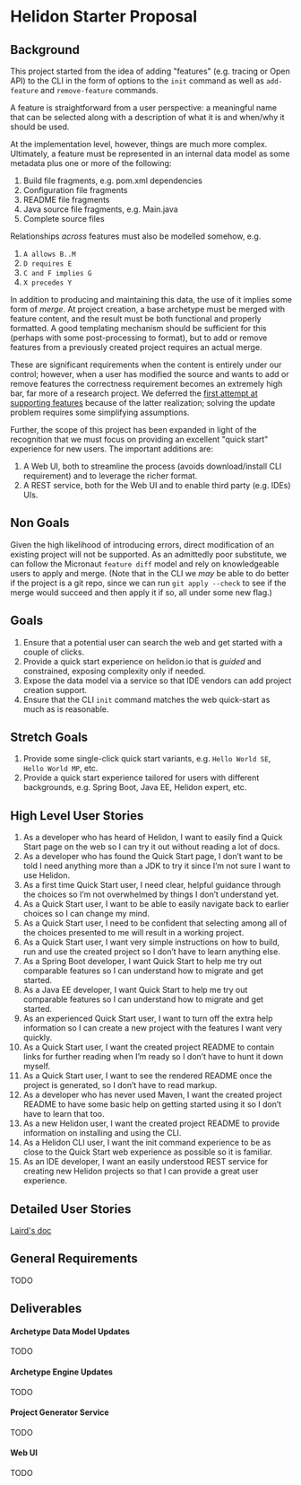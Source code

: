 # Helidon Starter Proposal

## Background

This project started from the idea of adding "features" (e.g. tracing or Open API) to the CLI in the form of options to the `init`
command as well as `add-feature` and `remove-feature` commands. 

A feature is straightforward from a user perspective: a meaningful name that can be selected along with a description
of what it is and when/why it should be used. 

At the implementation level, however, things are much more complex. Ultimately, a feature must be represented in an internal 
data model as some metadata plus one or more of the following:

1. Build file fragments, e.g. pom.xml dependencies 
1. Configuration file fragments
1. README file fragments
1. Java source file fragments, e.g. Main.java
1. Complete source files 

Relationships _across_ features must also be modelled somehow, e.g.
 
1. `A allows B..M`
1. `D requires E`
1. `C and F implies G`
1. `X precedes Y`

In addition to producing and maintaining this data, the use of it implies some form of _merge_. At project creation, a base 
archetype must be merged with feature content, and the result must be both functional and properly formatted. A good templating
mechanism should be sufficient for this (perhaps with some post-processing to format), but to add or remove features from
a previously created project requires an actual merge. 

These are significant requirements when the content is entirely under our control; however, when a user has modified the source 
and wants to add or remove features the correctness requirement becomes an extremely high bar, far more of a research project. We 
deferred the [first attempt at supporting features](https://github.com/tomas-langer/helidon/blob/e47f1fe27c75d6fe2120fffdd4d97a166e5c8e99/docs-internal/features/features.md)
because of the latter realization; solving the update problem requires some simplifying assumptions.  

Further, the scope of this project has been expanded in light of the recognition that we must focus on providing an excellent
"quick start" experience for new users. The important additions are:

1. A Web UI, both to streamline the process (avoids download/install CLI requirement) and to leverage the richer format.
1. A REST service, both for the Web UI and to enable third party (e.g. IDEs) UIs.   

## Non Goals

Given the high likelihood of introducing errors, direct modification of an existing project will not be supported. As an
admittedly poor substitute, we can follow the Micronaut `feature diff` model and rely on knowledgeable users to apply and merge.
(Note that in the CLI we _may_ be able to do better if the project is a git repo, since we can run `git apply --check` to see if
the merge would succeed and then apply it if so, all under some new flag.)

## Goals

1. Ensure that a potential user can search the web and get started with a couple of clicks.
1. Provide a quick start experience on helidon.io that is _guided_ and constrained, exposing complexity only if needed.
1. Expose the data model via a service so that IDE vendors can add project creation support.
1. Ensure that the CLI `init` command matches the web quick-start as much as is reasonable.

## Stretch Goals
 
1. Provide some single-click quick start variants, e.g. `Hello World SE`, `Hello World MP`, etc. 
1. Provide a quick start experience tailored for users with different backgrounds, e.g. Spring Boot, Java EE, Helidon expert, etc.


## High Level User Stories

1. As a developer who has heard of Helidon, I want to easily find a Quick Start page on the web so I can try it out without reading a lot of docs.
1. As a developer who has found the Quick Start page, I don’t want to be told I need anything more than a JDK to try it since I’m not sure I want to use Helidon. 
1. As a first time Quick Start user, I need clear, helpful guidance through the choices so I’m not overwhelmed by things I don’t understand yet.
1. As a Quick Start user, I want to be able to easily navigate back to earlier choices so I can change my mind.
1. As a Quick Start user, I need to be confident that selecting among all of the choices presented to me will result in a working project.
1. As a Quick Start user, I want very simple instructions on how to build, run and use the created project so I don’t have to learn anything else.
1. As a Spring Boot developer, I want Quick Start to help me try out comparable features so I can understand how to migrate and get started.
1. As a Java EE developer, I want Quick Start to help me try out comparable features so I can understand how to migrate and get started.
1. As an experienced Quick Start user, I want to turn off the extra help information so I can create a new project with the features I want very quickly.
1. As a Quick Start user, I want the created project README to contain links for further reading when I’m ready so I don’t have to hunt it down myself.
1. As a Quick Start user, I want to see the rendered README once the project is generated, so I don’t have to read markup.
1. As a developer who has never used Maven, I want the created project README to have some basic help on getting started using it so I don’t have to learn that too.
1. As a new Helidon user, I want the created project README to provide information on installing and using the CLI.
1. As a Helidon CLI user, I want the init command experience to be as close to the Quick Start web experience as possible so it is familiar.
1. As an IDE developer, I want an easily understood REST service for creating new Helidon projects so that I can provide a great user experience.

## Detailed User Stories

[Laird's doc](https://docs.google.com/document/d/1G4IEycA9PDkodNI1d3-Zuj5WoA4oiIn2vKqwt7XAvIo/edit#heading=h.ui9koosmi9gl)


## General Requirements

TODO

## Deliverables

#### Archetype Data Model Updates

TODO

#### Archetype Engine Updates

TODO
 
#### Project Generator Service

TODO

#### Web UI

TODO
